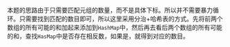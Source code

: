 本题的思路由于只需要匹配元组的数量，而不是具体下标。所以并不需要暴力循环。只需要找到匹配的数目即可，所以这里采用分治+哈希表的方式。先将前两个数组的所有可能的和加起来添加到`HashMap`中，然后再去看后两个数组的所有可能的和，查找`HasMap`中是否存在相反数，如果是，就得到对应的数目。
